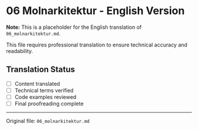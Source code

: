 # 06 Molnarkitektur - English Version

**Note:** This is a placeholder for the English translation of `06_molnarkitektur.md`.

This file requires professional translation to ensure technical accuracy and readability.

## Translation Status
- [ ] Content translated
- [ ] Technical terms verified
- [ ] Code examples reviewed
- [ ] Final proofreading complete

---

Original file: `06_molnarkitektur.md`
